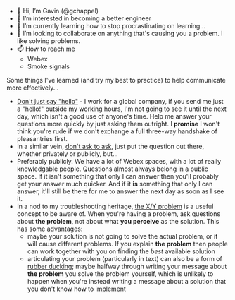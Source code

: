 - 👋 Hi, I’m Gavin (@gchappel)
- 👀 I’m interested in becoming a better engineer
- 🌱 I’m currently learning how to stop procrastinating on learning...
- 💞️ I’m looking to collaborate on anything that's causing you a problem. I like solving problems.
- 📫 How to reach me
  - Webex
  - Smoke signals
 
Some things I've learned (and try my best to practice) to help communicate more effectively...

- [Don't just say "hello"](https://nohello.net/en/) - I work for a global company, if you send me just a "hello!" outside my working hours, I'm not going to see it until the next day, which isn't a good use of anyone's time. Help me answer your questions more quickly by just asking them outright. I **promise** I won't think you're rude if we don't exchange a full three-way handshake of pleasantries first.
- In a similar vein, [don't ask to ask](https://dontasktoask.com/), just put the question out there, whether privately or publicly, but...
- Preferably publicly. We have a lot of Webex spaces, with a lot of really knowledgable people. Questions almost always belong in a public space. If it isn't something that only I can answer then you'll probably get your answer much quicker. And if it **is** something that only I can answer, it'll still be there for me to answer the next day as soon as I see it.
- In a nod to my troubleshooting heritage, [the X/Y problem](https://xyproblem.info/) is a useful concept to be aware of. When you're having a problem, ask questions about **the problem**, not about what **you perceive** as the solution. This has some advantages:
  - maybe your solution is not going to solve the actual problem, or it will cause different problems. If you explain **the problem** then people can work together with you on finding the _best_ available solution
  - articulating your problem (particularly in text) can also be a form of [rubber ducking](https://rubberduckdebugging.com/); maybe halfway through writing your message about **the problem** you solve the problem yourself, which is unlikely to happen when you're instead writing a message about a solution that you don't know how to implement

<!---
gchappel/gchappel is a ✨ special ✨ repository because its `README.md` (this file) appears on your GitHub profile.
You can click the Preview link to take a look at your changes.
--->
